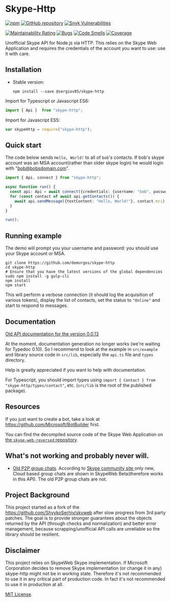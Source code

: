 # Skype-Http

[![npm](https://img.shields.io/npm/v/@sergiov85/skype-http)](https://www.npmjs.com/package/@sergiov85/skype-http)
[![GitHub repository](https://img.shields.io/badge/Github-SergioV85%2Fskype--http-blue.svg)](https://github.com/SergioV85/skype-http)
[![Snyk Vulnerabilities](https://img.shields.io/snyk/vulnerabilities/npm/@sergiov85/skype-http)](https://snyk.io/)

[![Maintainability Rating](https://sonarcloud.io/api/project_badges/measure?project=SergioV85_skype-http&metric=sqale_rating)](https://sonarcloud.io/dashboard?id=SergioV85_skype-http)
[![Bugs](https://sonarcloud.io/api/project_badges/measure?project=SergioV85_skype-http&metric=bugs)](https://sonarcloud.io/dashboard?id=SergioV85_skype-http)
[![Code Smells](https://sonarcloud.io/api/project_badges/measure?project=SergioV85_skype-http&metric=code_smells)](https://sonarcloud.io/dashboard?id=SergioV85_skype-http)
[![Coverage](https://sonarcloud.io/api/project_badges/measure?project=SergioV85_skype-http&metric=coverage)](https://sonarcloud.io/dashboard?id=SergioV85_skype-http)


Unofficial Skype API for Node.js via HTTP.
This relies on the Skype Web Application and requires the credentials of the account you want to use: use it with care.

## Installation

- Stable version:

  ````shell
  npm install --save @sergiov85/skype-http
  ````


Import for Typescript or Javascript ES6:
````typescript
import { Api }  from "skype-http";
````

Import for Javascript ES5:
````javascript
var skypeHttp = require("skype-http");
````

## Quick start

The code below sends `Hello, World!` to all of `bob`'s contacts.  If bob's skype account was an MSA account(rather than older skype login) he would login with "bob@bobsdomain.com".

```typescript
import { Api, connect } from "skype-http";

async function run() {
  const api: Api = await connect({credentials: {username: "bob", password: "hunter2"}});
  for (const contact of await api.getContacts()) {
    await api.sendMessage({textContent: "Hello, World!"}, contact.mri);
  }
}

run();
```

## Running example

The demo will prompt you your username and password: you should use your Skype account or MSA.

````shell
git clone https://github.com/demurgos/skype-http
cd skype-http
# Ensure that you have the latest versions of the global dependencies
sudo npm install -g gulp-cli
npm install
npm start
````

This will perform a verbose connection (it should log the acquisition of various tokens), display the list of contacts,
set the status to `"Online"` and start to respond to messages.

## Documentation

[Old API documentation for the version 0.0.13](https://ocilo.github.io/skype-http/)

At the moment, documentation generation no longer works (we're waiting for Typedoc 0.10). So
I recommend to look at the example in `src/example` and library source code in `src/lib`,
especially the `api.ts` file and `types` directory.

Help is greatly appreciated if you want to help with documentation.

For Typescript, you should import types using `import { Contact } from "skype-http/types/contact"`,
etc. (`src/lib` is the root of the published package).

## Resources

If you just want to create a bot, take a look at <https://github.com/Microsoft/BotBuilder> first.

You can find the decompiled source code of the Skype Web Application on [the `skype-web-reversed` repository](https://github.com/demurgos/skype-web-reversed).

## What's not working and probably never will.

* [Old P2P group chats](https://github.com/ShyykoSerhiy/skyweb/issues/6). According to  [Skype community site ](http://community.skype.com/t5/Skype-for-Web-Beta/Group-chats-missing-on-skype-web/td-p/3884218) only new, Cloud based group chats are shown in SkypeWeb Beta(therefore works in this API). The old P2P group chats are not.

## Project Background

This project started as a fork of the https://github.com/ShyykoSerhiy/skyweb after slow progress from 3rd party patches. The goal is to provide stronger guarantees about the objects returned by the API (through checks and normalization) and better error management, because scrapping/unofficial API calls are unreliable so the library should be resilient.

## Disclaimer
This project relies on SkypeWeb Skype implementation. If Microsoft Corporation decides to remove Skype
implementation (or change it in any) skype-http might not be in working state. Therefore it's not recommended to use it
in any critical part of production code. In fact it's not recommended to use it in production at all.

[MIT License](https://github.com/demurgos/skype-http/blob/master/LICENSE.md).
